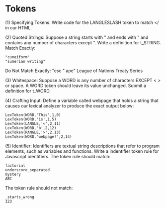 # Tokens

(1) Specifying Tokens:  Write code for the LANGLESLASH token to match </ in our HTML.

(2) Quoted Strings:  Suppose a string starts with " and ends with " and contains any number of characters except ". Write a definition for t_STRING. Match Exactly:
    
    "cuneiform"
    "sumerian writing"
    
Do Not Match Exactly:
    "esc \" ape"
    League of Nations Treaty Series
    
(3) Whitespace:  Suppose a WORD is any number of characters EXCEPT < > or space. A WORD token should leave its value unchanged. Submit a definition for t_WORD.

(4) Crafting Input:  Define a variable called webpage that holds a string that causes our lexical analyzer to produce the exact output below: 

    LexToken(WORD,'This',1,0)
    LexToken(WORD,'is',1,5)
    LexToken(LANGLE,'<',2,11)
    LexToken(WORD,'b',2,12)
    LexToken(RANGLE,'>',2,13)
    LexToken(WORD,'webpage!',2,14)
    
(5) Identifier:  Identifiers are textual string descriptions that refer to program elements, such as variables and functions. Write a indentifier token rule for Javascript identifiers. The token rule should match:

    factorial
    underscore_separated
    mystery
    ABC

The token rule should not match:

    _starts_wrong
    123

